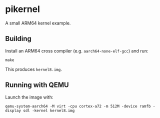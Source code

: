 # pikernel

A small ARM64 kernel example.

## Building

Install an ARM64 cross compiler (e.g. `aarch64-none-elf-gcc`) and run:

```
make
```

This produces `kernel8.img`.

## Running with QEMU

Launch the image with:

```
qemu-system-aarch64 -M virt -cpu cortex-a72 -m 512M -device ramfb -display sdl -kernel kernel8.img
```
